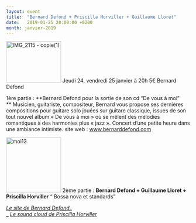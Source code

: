 ```yaml
---
layout: event
title:  "Bernard Defond + Priscilla Horviller + Guillaume Lloret"
date:   2019-01-25 20:00:00 +0200
month: janvier-2019
---
```

<img class=" size-thumbnail wp-image-5607 alignleft" src="https://agendarts.files.wordpress.com/2018/10/img_2115-copie1.jpg?w=150" alt="IMG_2115 - copie(1)" width="150" height="113" />  
Jeudi 24, vendredi 25 janvier à 20h  
5€  
Bernard Defond

1ère partie : **Bernard Defond pour la sortie de son cd “De vous à moi”  
** Musicien, guitariste, compositeur, Bernard vous propose ses dernières compositions pour guitare solo jouées sur guitare classique, issues de son tout nouvel album « De vous à moi » où se mêlent des mélodies romantiques à des harmonies plus « jazz ». Concert d’une petite heure dans une ambiance intimiste. site web : www.bernarddefond.com

<img class=" size-thumbnail wp-image-3257 alignleft" src="http://localhost/wpagendarts/wp-content/uploads/2017/06/moi13.jpg?w=150" alt="moi13" width="150" height="150" srcset="http://localhost/wpagendarts/wp-content/uploads/2017/06/moi13.jpg 600w, http://localhost/wpagendarts/wp-content/uploads/2017/06/moi13-300x300.jpg 300w, http://localhost/wpagendarts/wp-content/uploads/2017/06/moi13-150x150.jpg 150w" sizes="(max-width: 150px) 100vw, 150px" /> 2ème partie : **Bernard Defond + Guillaume Lloret + Priscilla Horviller** “ Bossa nova et standards”

_[Le site de Bernard Defond](http://www.bernarddefond.com/)_**_  
_** _[Le sound cloud de Priscilla Horviller](https://soundcloud.com/priscilla-horviller)_